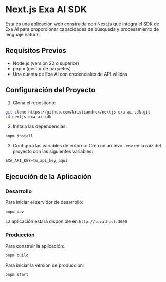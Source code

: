 # Next.js Exa AI SDK

Esta es una aplicación web construida con Next.js que integra el SDK de Exa AI para proporcionar capacidades de búsqueda y procesamiento de lenguaje natural.

## Requisitos Previos

- Node.js (versión 22 o superior)
- pnpm (gestor de paquetes)
- Una cuenta de Exa AI con credenciales de API válidas

## Configuración del Proyecto

1. Clona el repositorio:

```bash
git clone https://github.com/kristiandrex/nextjs-exa-ai-sdk.git
cd nextjs-exa-ai-sdk
```

2. Instala las dependencias:

```bash
pnpm install
```

3. Configura las variables de entorno:
   Crea un archivo `.env` en la raíz del proyecto con las siguientes variables:

```env
EXA_API_KEY=tu_api_key_aquí
```

## Ejecución de la Aplicación

### Desarrollo

Para iniciar el servidor de desarrollo:

```bash
pnpm dev
```

La aplicación estará disponible en `http://localhost:3000`

### Producción

Para construir la aplicación:

```bash
pnpm build
```

Para iniciar la versión de producción:

```bash
pnpm start
```
